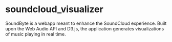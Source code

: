 # soundcloud_visualizer

SoundByte is a webapp meant to enhance the SoundCloud experience. Built upon the Web Audio API and D3.js, the application generates visualizations of music playing in real time.
